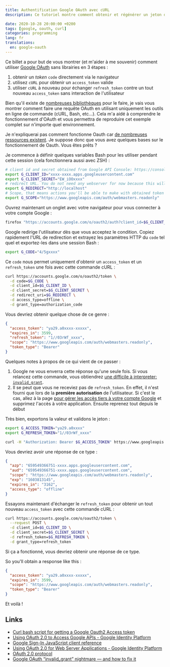```yaml
---
title: Authentification Google OAuth avec cURL
description: Ce tutoriel montre comment obtenir et régénérer un jeton d'authentification Google en ligne de commande.

date: 2020-10-28 20:00:00 +0200
tags: [google, oauth, curl]
categories: programming
lang: fr
translations:
  en: google-oauth
---
```


Ce billet a pour but de vous montrer (et m'aider à me souvenir) comment utiliser [Google OAuth](https://oauth.net/) sans librairies en 3 étapes :

1. obtenir un _token_ `code` directement via le navigateur
2. utilisez `cURL` pour obtenir un `access_token` valide
3. utiliser `cURL` à nouveau pour échanger `refresh_token` contre un tout nouveau `access_token` sans interaction de l'utilisateur

Bien qu'il existe de [nombreuses bibliothèques](https://developers.google.com/identity/protocols/oauth2#libraries) pour le faire, je vais vous montrer comment faire une requête OAuth en utilisant uniquement les outils en ligne de commande (cURL, Bash, etc...). Cela m'a aidé à comprendre le fonctionnement d'OAuth et vous permettra de reproduire cet exemple complet sur n'importe quel environnement.

Je n'expliquerai pas comment fonctionne Oauth car [de nombreuses ressources existent](https://duckduckgo.com/?q=oauth+expliqué). Je suppose donc que vous avez quelques bases sur le fonctionnement de Oauth. Vous êtes prêts ?

Je commence à définir quelques variables Bash pour les utiliser pendant cette session (cela fonctionnera aussi avec ZSH) :

```bash
# client id and secret obtained from Google API Console: https://console.developers.google.com/apis/credentials
export G_CLIENT_ID="xxxx-xxxx.apps.googleusercontent.com"
export G_CLIENT_SECRET="EW_iOOxxxx"
# redirect URL. You do not need any webserver for now because this will only allow us to copy the redirection URL provided by Google
export G_REDIRECT="http://localhost"
# Scope, that means actions you'll be able to make with obtained token (this is a space separated list)
export G_SCOPE="https://www.googleapis.com/auth/webmasters.readonly"
```

Ouvrez maintenant un onglet avec votre navigateur pour vous connecter à votre compte Google :

```bash
firefox "https://accounts.google.com/o/oauth2/auth?client_id=$G_CLIENT_ID&redirect_uri=$G_REDIRECT&scope=$G_SCOPE&response_type=code&access_type=offline"
```

Google redirige l'utilisateur dès que vous acceptez le condition. Copiez rapidement l'URL de redirection et extrayez les paramètres HTTP du `code` tel quel et exportez-les dans une session Bash :

```bash
export G_CODE="4/5gxxxx"
```

Ce `code` nous permet uniquement d'obtenir un `access_token` et un `refresh_token` une fois avec cette commande cURL :

```bash
curl https://accounts.google.com/o/oauth2/token \
  -d code=$G_CODE \
  -d client_id=$G_CLIENT_ID \
  -d client_secret=$G_CLIENT_SECRET \
  -d redirect_uri=$G_REDIRECT \
  -d access_type=offline \
  -d grant_type=authorization_code
```

Vous devriez obtenir quelque chose de ce genre :

```json
{
  "access_token": "ya29.a0xxxx-xxxxx",
  "expires_in": 3599,
  "refresh_token": "1//03rWf_xxxx",
  "scope": "https://www.googleapis.com/auth/webmasters.readonly",
  "token_type": "Bearer"
}
```

Quelques notes à propos de ce qui vient de ce passer :

1. Google ne vous enverra cette réponse qu'une seule fois. Si vous relancez cette commande, vous obtiendrez [une difficile à interpreter: `invalid_grant`](https://blog.timekit.io/google-oauth-invalid-grant-nightmare-and-how-to-fix-it-9f4efaf1da35).
2. Il se peut que vous ne receviez pas de `refresh_token`. En effet, il n'est fourni que lors de la **première autorisation** de l'utilisateur. Si c'est le cas, allez à la page [pour gérer les accès tiers à votre compte Google](https://myaccount.google.com/permissions) et supprimez l'accès à votre application. Ensuite reprenez tout depuis le début

Très bien, exportons la valeur et validons le jeton :

```bash
export G_ACCESS_TOKEN="ya29.a0xxxx"
export G_REFRESH_TOKEN="1//03rWf_xxxx"
```

```bash
curl -H "Authorization: Bearer $G_ACCESS_TOKEN" https://www.googleapis.com/oauth2/v3/tokeninfo
```

Vous devriez avoir une réponse de ce type :

```json
{
  "azp": "659549366751-xxxx.apps.googleusercontent.com",
  "aud": "659549366751-xxxx.apps.googleusercontent.com",
  "scope": "https://www.googleapis.com/auth/webmasters.readonly",
  "exp": "1603813145",
  "expires_in": "3162",
  "access_type": "offline"
}
```

Essayons maintenant d'échanger le `refresh_token` pour obtenir un tout nouveau `access_token` avec cette commande cURL :

```bash
curl https://accounts.google.com/o/oauth2/token \
  --request POST \
  -d client_id=$G_CLIENT_ID \
  -d client_secret=$G_CLIENT_SECRET \
  -d refresh_token=$G_REFRESH_TOKEN \
  -d grant_type=refresh_token
```

Si ça a fonctionné, vous devriez obtenir une réponse de ce type.

So you'll obtain a response like this :

```json
{
  "access_token": "ya29.a0xxxx-xxxxx",
  "expires_in": 3599,
  "scope": "https://www.googleapis.com/auth/webmasters.readonly",
  "token_type": "Bearer"
}
```

Et voilà !

## Links

- [Curl bash script for getting a Google Oauth2 Access token](https://gist.github.com/LindaLawton/cff75182aac5fa42930a09f58b63a309#file-googleauthenticationcurl-sh)
- [Using OAuth 2.0 to Access Google APIs - Google Identity Platform](https://developers.google.com/identity/protocols/oauth2)
- [Google Sign-In JavaScript client reference](https://developers.google.com/identity/sign-in/web/reference#googleauthgrantofflineaccessoptions)
- [Using OAuth 2.0 for Web Server Applications - Google Identity Platform](https://developers.google.com/identity/protocols/oauth2/web-server#obtainingaccesstokens)
- [OAuth 2.0 protocol](https://tools.ietf.org/html/rfc6749)
- [Google OAuth “invalid_grant” nightmare — and how to fix it](https://blog.timekit.io/google-oauth-invalid-grant-nightmare-and-how-to-fix-it-9f4efaf1da35)
